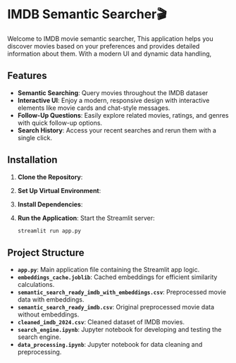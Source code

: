 # IMDB Semantic Searcher🎬

Welcome to IMDB movie semantic searcher,  This application helps you discover movies based on your preferences and provides detailed information about them. With a modern UI and dynamic data handling, 

## Features

- **Semantic Searching**: Query movies throughout the IMDB dataser
- **Interactive UI**: Enjoy a modern, responsive design with interactive elements like movie cards and chat-style messages.
- **Follow-Up Questions**: Easily explore related movies, ratings, and genres with quick follow-up options.
- **Search History**: Access your recent searches and rerun them with a single click.

## Installation

1. **Clone the Repository**:


2. **Set Up Virtual Environment**:

3. **Install Dependencies**:
 


5. **Run the Application**:
   Start the Streamlit server:
   ```bash
   streamlit run app.py
   ```

## Project Structure

- **`app.py`**: Main application file containing the Streamlit app logic.
- **`embeddings_cache.joblib`**: Cached embeddings for efficient similarity calculations.
- **`semantic_search_ready_imdb_with_embeddings.csv`**: Preprocessed movie data with embeddings.
- **`semantic_search_ready_imdb.csv`**: Original preprocessed movie data without embeddings.
- **`cleaned_imdb_2024.csv`**: Cleaned dataset of IMDB movies.
- **`search_engine.ipynb`**: Jupyter notebook for developing and testing the search engine.
- **`data_processing.ipynb`**: Jupyter notebook for data cleaning and preprocessing.
